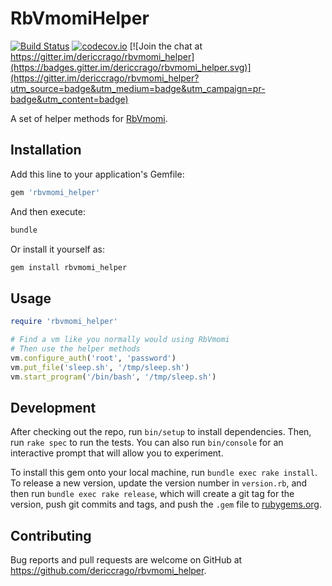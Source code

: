 # RbVmomiHelper

[![Build Status](https://travis-ci.org/dericcrago/rbvmomi_helper.svg?branch=master)](https://travis-ci.org/dericcrago/rbvmomi_helper)
[![codecov.io](https://codecov.io/github/dericcrago/rbvmomi_helper/coverage.svg?branch=master)](https://codecov.io/github/dericcrago/rbvmomi_helper?branch=master)
[![Join the chat at https://gitter.im/dericcrago/rbvmomi_helper](https://badges.gitter.im/dericcrago/rbvmomi_helper.svg)](https://gitter.im/dericcrago/rbvmomi_helper?utm_source=badge&utm_medium=badge&utm_campaign=pr-badge&utm_content=badge)

A set of helper methods for [RbVmomi](https://github.com/vmware/rbvmomi).

## Installation

Add this line to your application's Gemfile:

```ruby
gem 'rbvmomi_helper'
```

And then execute:

```bash
bundle
```

Or install it yourself as:

```bash
gem install rbvmomi_helper
```

## Usage

```ruby
require 'rbvmomi_helper'

# Find a vm like you normally would using RbVmomi
# Then use the helper methods
vm.configure_auth('root', 'password')
vm.put_file('sleep.sh', '/tmp/sleep.sh')
vm.start_program('/bin/bash', '/tmp/sleep.sh')
```

## Development

After checking out the repo, run `bin/setup` to install dependencies. Then, run `rake spec` to run the tests. You can also run `bin/console` for an interactive prompt that will allow you to experiment.

To install this gem onto your local machine, run `bundle exec rake install`. To release a new version, update the version number in `version.rb`, and then run `bundle exec rake release`, which will create a git tag for the version, push git commits and tags, and push the `.gem` file to [rubygems.org](https://rubygems.org).

## Contributing

Bug reports and pull requests are welcome on GitHub at https://github.com/dericcrago/rbvmomi_helper.
